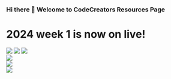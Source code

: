 ### Hi there 👋 Welcome to CodeCreators Resources Page

# 2024 week 1 is now on live!
[![](https://img.shields.io/badge/Sign_up-A560E8?style=for-the-badge&logo=web&logoColor=white)](https://github.com/ccsheff24) [![](https://img.shields.io/badge/Learn_more-7AC70C?style=for-the-badge&logo=web&logoColor=white)](https://github.com/ccsheff24) [![](https://img.shields.io/badge/linkedin-1CB0F6?style=for-the-badge&logo=linkedin&logoColor=white)](https://www.linkedin.com/school/ccsheff)<br>
[![](https://img.shields.io/badge/2024_course_resource-FFFFFF?style=for-the-badge&logo=website&logoColor=white)](https://github.com/ccsheff24)<br>
[![](https://img.shields.io/badge/2023_course_resource-FFFFFF?style=for-the-badge&logo=website&logoColor=white)](https://github.com/EnactusSheffieldCodeCreators)<br>
[![](https://img.shields.io/badge/2022_course_resource-FFFFFF?style=for-the-badge&logo=website&logoColor=white)](https://github.com/rafacavagnoli/CodeCreators)<br>

<!--
**ccsheff/ccsheff** is a ✨ _special_ ✨ repository because its `README.md` (this file) appears on your GitHub profile.

Here are some ideas to get you started:

- 🔭 I’m currently working on ...
- 🌱 I’m currently learning ...
- 👯 I’m looking to collaborate on ...
- 🤔 I’m looking for help with ...
- 💬 Ask me about ...
- 📫 How to reach me: ...
- 😄 Pronouns: ...
- ⚡ Fun fact: ...
-->
